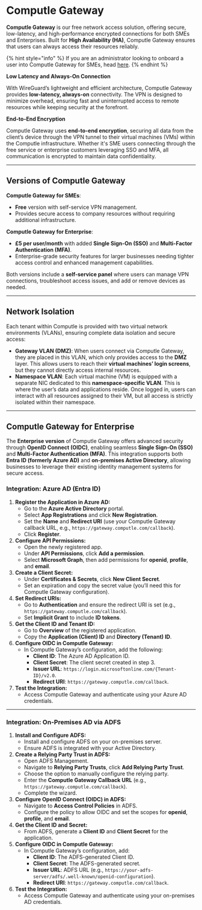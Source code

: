 # Computle Gateway

**Computle Gateway** is our free network access solution, offering secure, low-latency, and high-performance encrypted connections for both SMEs and Enterprises. Built for **High Availability (HA)**, Computle Gateway ensures that users can always access their resources reliably.

{% hint style="info" %}
If you are an administrator looking to onboard a user into Computle Gateway for SMEs, head [here](../../onboarding/administrator-guide/computle-gateway-for-smes.md).
{% endhint %}

**Low Latency and Always-On Connection**

With WireGuard’s lightweight and efficient architecture, Computle Gateway provides **low-latency, always-on** connectivity. The VPN is designed to minimize overhead, ensuring fast and uninterrupted access to remote resources while keeping security at the forefront.

**End-to-End Encryption**

Computle Gateway uses **end-to-end encryption**, securing all data from the client’s device through the VPN tunnel to their virtual machines (VMs) within the Computle infrastructure. Whether it's SME users connecting through the free service or enterprise customers leveraging SSO and MFA, all communication is encrypted to maintain data confidentiality.

***

## **Versions of Computle Gateway**

**Computle Gateway for SMEs**:

* **Free** version with self-service VPN management.
* Provides secure access to company resources without requiring additional infrastructure.

**Computle Gateway for Enterprise**:

* **£5 per user/month** with added **Single Sign-On (SSO)** and **Multi-Factor Authentication (MFA)**.
* Enterprise-grade security features for larger businesses needing tighter access control and enhanced management capabilities.

Both versions include a **self-service panel** where users can manage VPN connections, troubleshoot access issues, and add or remove devices as needed.

***

## **Network Isolation**

Each tenant within Computle is provided with two virtual network environments (VLANs), ensuring complete data isolation and secure access:

* **Gateway VLAN (DMZ)**: When users connect via Computle Gateway, they are placed in this VLAN, which only provides access to the **DMZ** layer. This allows users to reach their **virtual machines’ login screens**, but they cannot directly access internal resources.
* **Namespace VLAN**: Each virtual machine (VM) is equipped with a separate NIC dedicated to this **namespace-specific VLAN**. This is where the user’s data and applications reside. Once logged in, users can interact with all resources assigned to their VM, but all access is strictly isolated within their namespace.

***

## **Computle Gateway for Enterprise**

The **Enterprise version** of Computle Gateway offers advanced security through **OpenID Connect (OIDC)**, enabling seamless **Single Sign-On (SSO)** and **Multi-Factor Authentication (MFA)**. This integration supports both **Entra ID (formerly Azure AD)** and **on-premises Active Directory**, allowing businesses to leverage their existing identity management systems for secure access.

### Integration: **Azure AD (Entra ID)**

1. **Register the Application in Azure AD:**
   * Go to the **Azure Active Directory** portal.
   * Select **App Registrations** and click **New Registration**.
   * Set the **Name** and **Redirect URI** (use your Computle Gateway callback URL, e.g., `https://gateway.computle.com/callback`).
   * Click **Register**.
2. **Configure API Permissions:**
   * Open the newly registered app.
   * Under **API Permissions**, click **Add a permission**.
   * Select **Microsoft Graph**, then add permissions for **openid**, **profile**, and **email**.
3. **Create a Client Secret:**
   * Under **Certificates & Secrets**, click **New Client Secret**.
   * Set an expiration and copy the secret value (you’ll need this for Computle Gateway configuration).
4. **Set Redirect URIs:**
   * Go to **Authentication** and ensure the redirect URI is set (e.g., `https://gateway.computle.com/callback`).
   * Set **Implicit Grant** to include **ID tokens**.
5. **Get the Client ID and Tenant ID:**
   * Go to **Overview** of the registered application.
   * Copy the **Application (Client) ID** and **Directory (Tenant) ID**.
6. **Configure OIDC in Computle Gateway:**
   * In Computle Gateway’s configuration, add the following:
     * **Client ID**: The Azure AD Application ID.
     * **Client Secret**: The client secret created in step 3.
     * **Issuer URL**: `https://login.microsoftonline.com/{Tenant-ID}/v2.0`.
     * **Redirect URI**: `https://gateway.computle.com/callback`.
7. **Test the Integration:**
   * Access Computle Gateway and authenticate using your Azure AD credentials.

***

### **Integration: On-Premises AD via ADFS**

1. **Install and Configure ADFS:**
   * Install and configure ADFS on your on-premises server.
   * Ensure ADFS is integrated with your Active Directory.
2. **Create a Relying Party Trust in ADFS:**
   * Open ADFS Management.
   * Navigate to **Relying Party Trusts**, click **Add Relying Party Trust**.
   * Choose the option to manually configure the relying party.
   * Enter the **Computle Gateway Callback URL** (e.g., `https://gateway.computle.com/callback`).
   * Complete the wizard.
3. **Configure OpenID Connect (OIDC) in ADFS:**
   * Navigate to **Access Control Policies** in ADFS.
   * Configure the policy to allow OIDC and set the scopes for **openid**, **profile**, and **email**.
4. **Get the Client ID and Secret:**
   * From ADFS, generate a **Client ID** and **Client Secret** for the application.
5. **Configure OIDC in Computle Gateway:**
   * In Computle Gateway’s configuration, add:
     * **Client ID**: The ADFS-generated Client ID.
     * **Client Secret**: The ADFS-generated secret.
     * **Issuer URL**: ADFS URL (e.g., `https://your-adfs-server/adfs/.well-known/openid-configuration`).
     * **Redirect URI**: `https://gateway.computle.com/callback`.
6. **Test the Integration:**
   * Access Computle Gateway and authenticate using your on-premises AD credentials.

